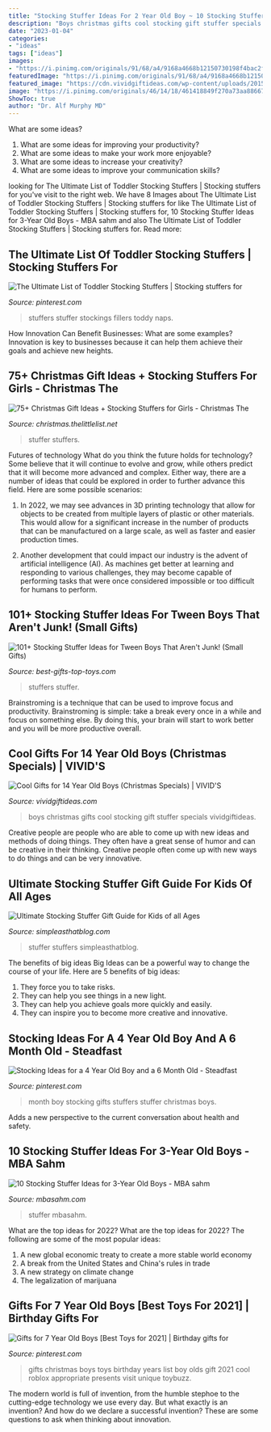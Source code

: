 ```yaml
---
title: "Stocking Stuffer Ideas For 2 Year Old Boy ~ 10 Stocking Stuffer Ideas For 3-year Old Boys"
description: "Boys christmas gifts cool stocking gift stuffer specials vividgiftideas"
date: "2023-01-04"
categories:
- "ideas"
tags: ["ideas"]
images:
- "https://i.pinimg.com/originals/91/68/a4/9168a4668b12150730198f4bac2ffdd2.jpg"
featuredImage: "https://i.pinimg.com/originals/91/68/a4/9168a4668b12150730198f4bac2ffdd2.jpg"
featured_image: "https://cdn.vividgiftideas.com/wp-content/uploads/2015/11/COVER1.jpg"
image: "https://i.pinimg.com/originals/46/14/18/461418849f270a73aa88667406c26646.jpg"
ShowToc: true
author: "Dr. Alf Murphy MD"
---
```



What are some ideas?
1. What are some ideas for improving your productivity?
2. What are some ideas to make your work more enjoyable?
3. What are some ideas to increase your creativity?
4. What are some ideas to improve your communication skills?

	

		
looking for The Ultimate List of Toddler Stocking Stuffers | Stocking stuffers for you've visit to the right web. We have 8 Images about The Ultimate List of Toddler Stocking Stuffers | Stocking stuffers for like The Ultimate List of Toddler Stocking Stuffers | Stocking stuffers for, 10 Stocking Stuffer Ideas for 3-Year Old Boys - MBA sahm and also The Ultimate List of Toddler Stocking Stuffers | Stocking stuffers for. Read more:
		
    
## The Ultimate List Of Toddler Stocking Stuffers | Stocking Stuffers For

<img loading=lazy src="https://i.pinimg.com/originals/46/14/18/461418849f270a73aa88667406c26646.jpg" onerror="this.onerror=null;this.src='https://tse3.mm.bing.net/th?id=OIP.-e5Ygt8-xPlI9GEsl8FLZQHaNK&amp;pid=15.1';" alt="The Ultimate List of Toddler Stocking Stuffers | Stocking stuffers for">

_Source: pinterest.com_

>stuffers stuffer stockings fillers toddy naps. 

	

How Innovation Can Benefit Businesses: What are some examples?
Innovation is key to businesses because it can help them achieve their goals and achieve new heights.

    
## 75+ Christmas Gift Ideas + Stocking Stuffers For Girls - Christmas The

<img loading=lazy src="https://christmas.thelittlelist.net/wp-content/uploads/2020/12/1608899468_398_75-Christmas-Gift-Ideas-Stocking-Stuffers-for-Girls.jpg" onerror="this.onerror=null;this.src='https://tse2.mm.bing.net/th?id=OIP.ZkoHPr8Q5WmJXKkS8nHBMgHaLH&amp;pid=15.1';" alt="75+ Christmas Gift Ideas + Stocking Stuffers for Girls - Christmas The">

_Source: christmas.thelittlelist.net_

>stuffer stuffers. 

	

Futures of technology
What do you think the future holds for technology? Some believe that it will continue to evolve and grow, while others predict that it will become more advanced and complex. Either way, there are a number of ideas that could be explored in order to further advance this field. Here are some possible scenarios:
1) In 2022, we may see advances in 3D printing technology that allow for objects to be created from multiple layers of plastic or other materials. This would allow for a significant increase in the number of products that can be manufactured on a large scale, as well as faster and easier production times.

2) Another development that could impact our industry is the advent of artificial intelligence (AI). As machines get better at learning and responding to various challenges, they may become capable of performing tasks that were once considered impossible or too difficult for humans to perform.

    
## 101+ Stocking Stuffer Ideas For Tween Boys That Aren&#039;t Junk! (Small Gifts)

<img loading=lazy src="https://best-gifts-top-toys.com/wp-content/uploads/2017/07/101-STOCKING-STUFFERS-TWEEN-BOYS.jpg" onerror="this.onerror=null;this.src='https://tse3.mm.bing.net/th?id=OIP.GvbPhqJ7NkBEWbx5lAIS9wHaO0&amp;pid=15.1';" alt="101+ Stocking Stuffer Ideas for Tween Boys That Aren&#039;t Junk! (Small Gifts)">

_Source: best-gifts-top-toys.com_

>stuffers stuffer. 

	

Brainstroming is a technique that can be used to improve focus and productivity. Brainstroming is simple: take a break every once in a while and focus on something else. By doing this, your brain will start to work better and you will be more productive overall.

    
## Cool Gifts For 14 Year Old Boys (Christmas Specials) | VIVID&#039;S

<img loading=lazy src="https://cdn.vividgiftideas.com/wp-content/uploads/2015/11/COVER1.jpg" onerror="this.onerror=null;this.src='https://tse2.mm.bing.net/th?id=OIP.QSwGQk4hJE0TL8x7kTZ1CAAAAA&amp;pid=15.1';" alt="Cool Gifts for 14 Year Old Boys (Christmas Specials) | VIVID&#039;S">

_Source: vividgiftideas.com_

>boys christmas gifts cool stocking gift stuffer specials vividgiftideas. 

	

Creative people are people who are able to come up with new ideas and methods of doing things. They often have a great sense of humor and can be creative in their thinking. Creative people often come up with new ways to do things and can be very innovative.

    
## Ultimate Stocking Stuffer Gift Guide For Kids Of All Ages

<img loading=lazy src="https://simpleasthatblog.com/wp-content/uploads/2014/12/stock-stuffers-boys.jpg" onerror="this.onerror=null;this.src='https://tse2.mm.bing.net/th?id=OIP.yNeA8LyYxSJDZQnhAdUQGwHaeC&amp;pid=15.1';" alt="Ultimate Stocking Stuffer Gift Guide for Kids of all Ages">

_Source: simpleasthatblog.com_

>stuffer stuffers simpleasthatblog. 

	

The benefits of big ideas
Big Ideas can be a powerful way to change the course of your life. Here are 5 benefits of big ideas:
1. They force you to take risks.
2. They can help you see things in a new light.
3. They can help you achieve goals more quickly and easily.
4. They can inspire you to become more creative and innovative.

    
## Stocking Ideas For A 4 Year Old Boy And A 6 Month Old - Steadfast

<img loading=lazy src="https://i.pinimg.com/originals/91/68/a4/9168a4668b12150730198f4bac2ffdd2.jpg" onerror="this.onerror=null;this.src='https://tse1.mm.bing.net/th?id=OIP.c--75gH-JGKPZV4fqsh5iAHaLG&amp;pid=15.1';" alt="Stocking Ideas for a 4 Year Old Boy and a 6 Month Old - Steadfast">

_Source: pinterest.com_

>month boy stocking gifts stuffers stuffer christmas boys. 

	

Adds a new perspective to the current conversation about health and safety.

    
## 10 Stocking Stuffer Ideas For 3-Year Old Boys - MBA Sahm

<img loading=lazy src="https://mbasahm.com/wp-content/uploads/2016/11/10-Stocking-Stuffer-Ideas-that-3-Year-Old-Boys-Will-Love-Pin640.jpg" onerror="this.onerror=null;this.src='https://tse3.mm.bing.net/th?id=OIP.JvpRu-9jeVJMaLHHOpfKKAHaLH&amp;pid=15.1';" alt="10 Stocking Stuffer Ideas for 3-Year Old Boys - MBA sahm">

_Source: mbasahm.com_

>stuffer mbasahm. 

	

What are the top ideas for 2022?
What are the top ideas for 2022? The following are some of the most popular ideas: 
1. A new global economic treaty to create a more stable world economy 
2. A break from the United States and China's rules in trade 
3. A new strategy on climate change 
4. The legalization of marijuana 

    
## Gifts For 7 Year Old Boys [Best Toys For 2021] | Birthday Gifts For

<img loading=lazy src="https://i.pinimg.com/736x/9a/b3/e5/9ab3e5456d717e4296b4627786f4efa1.jpg" onerror="this.onerror=null;this.src='https://tse4.mm.bing.net/th?id=OIP.je7ptENAhmfcKWvtjnUWUgHaOG&amp;pid=15.1';" alt="Gifts for 7 Year Old Boys [Best Toys for 2021] | Birthday gifts for">

_Source: pinterest.com_

>gifts christmas boys toys birthday years list boy olds gift 2021 cool roblox appropriate presents visit unique toybuzz. 

	

The modern world is full of invention, from the humble stephoe to the cutting-edge technology we use every day. But what exactly is an invention? And how do we declare a successful invention? These are some questions to ask when thinking about innovation.

